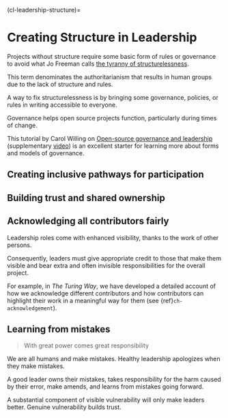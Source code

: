 (cl-leadership-structure)=
# Creating Structure in Leadership

Projects without structure require some basic form of rules or governance to avoid what Jo Freeman calls [the tyranny of structurelessness](https://www.jofreeman.com/joreen/tyranny.htm).

This term denominates the authoritarianism that results in human groups due to the lack of structure and rules. 

A way to fix structurelessness is by bringing some governance, policies, or rules in writing accessible to everyone.

Governance helps open source projects function, particularly during times of change.

This tutorial by Carol Willing on [Open-source governance and leadership](https://github.com/jupytercon/2020-willingc/) (supplementary [video](https://www.youtube.com/watch?v=HQjRnWVmL28)) is an excellent starter for learning more about forms and models of governance.

## Creating inclusive pathways for participation

<!---need to add content--->

## Building trust and shared ownership

<!---need to add content--->

## Acknowledging all contributors fairly

Leadership roles come with enhanced visibility, thanks to the work of other persons. 

Consequently, leaders must give appropriate credit to those that make them visible and bear extra and often invisible responsibilities for the overall project.

For example, in _The Turing Way_, we have developed a detailed account of how we acknowledge different contributors and how contributors can highlight their work in a meaningful way for them (see {ref}`ch-acknowledgement`).

## Learning from mistakes 

> With great power comes great responsibility

We are all humans and make mistakes. Healthy leadership apologizes when they make mistakes.

A good leader owns their mistakes, takes responsibility for the harm caused by their error, make amends, and learns from mistakes going forward. 

A substantial component of visible vulnerability will only make leaders better. Genuine vulnerability builds trust.
